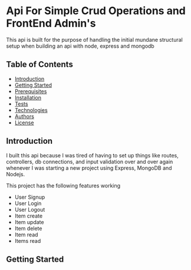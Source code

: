 <h1>Api For Simple Crud Operations and FrontEnd Admin's</h2>

<p>This api is built for the purpose of handling the initial mundane structural setup when building an api with node, express and mongodb</p>

<h2>Table of Contents</h2>
<ul>
  <li><a href="#introduction">Introduction</a></li>
  <li><a href="#gettingstarted">Getting Started</a></li>
  <li><a href="#prerequisites">Prerequisites</a></li>
  <li><a href="#installation">Installation</a></li>
  <li><a href="#tests">Tests</a></li>
  <li><a href="#technologies">Technologies</a></li>
  <li><a href="#authors">Authors</a></li>
  <li><a href="#license">License</a></li>
</ul>

<h2 id="introduction">Introduction</h2>
<p>I built this api because I was tired of having to set up things like routes, controllers, db connections, and input validation over and over again whenever I was starting a new project using Express, MongoDB and Nodejs.</p>
<p>
This project has the following features working
<ul>
  <li>User Signup</li>
  <li>User Login</li>
  <li>User Logout</li>
  <li>Item create</li>
  <li>Item update</li>
  <li>Item delete</li>
  <li>Item read</li>
  <li>Items read</li>
</ul>
</p>

<h2 id="gettingstarted">Getting Started</h2>
<p></p>